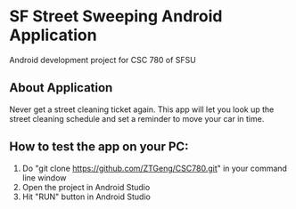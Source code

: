 # SF Street Sweeping Android Application
Android development project for CSC 780 of SFSU

## About Application

Never get a street cleaning ticket again. This app will let you look up the street cleaning 
schedule and set a reminder to move your car in time. 

## How to test the app on your PC:

1. Do "git clone https://github.com/ZTGeng/CSC780.git" in your command line window
2. Open the project in Android Studio
3. Hit "RUN" button in Android Studio
